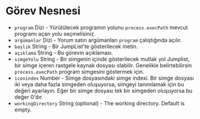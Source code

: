 # Görev Nesnesi

* `program` Dizi - Yürütülecek programın yolunu `process.execPath` mevcut programı açan yolu seçmelisiniz.
* `argümanlar` Dizi - Yorum satırı argümanları `program` çalıştığında açılır.
* `başlık` String - Bir JumpList'te gösterilecek metin.
* `açıklama` String - Bu görevin açıklaması.
* `simgeYolu` String - Bir simgenin içinde gösterilecek mutlak yol Jumplist, bir simge içeren rastgele kaynak dosyası olabilir. Genelikle belirtebilirsin `process.execPath` program simgesini göstermek için.
* `iconindex` Number - Simge dosyasındaki simge indexi. Bir simge dosyası iki veya daha fazla simgeden oluşuyorsa, simgeyi tanımlamak için bu değeri ayarlayın. Eğer bir simge dosyası tek bir simgeden oluşuyorsa bu değer 0'dır.
* `workingDirectory` String (optional) - The working directory. Default is empty.